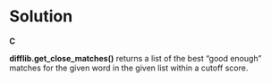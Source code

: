 # Solution

**C**

**difflib.get_close_matches()** returns a list of the best “good enough” matches for the given word in the given list within a cutoff score.
